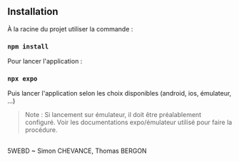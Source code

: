 ## Installation

À la racine du projet utiliser la commande :

### `npm install`

Pour lancer l'application :

### `npx expo`

Puis lancer l'application selon les choix disponibles (android, ios, émulateur, ...)

> Note : Si lancement sur émulateur, il doit être préalablement configuré. Voir les documentations expo/émulateur utilisé pour faire la procédure.


##

5WEBD ~ Simon CHEVANCE, Thomas BERGON